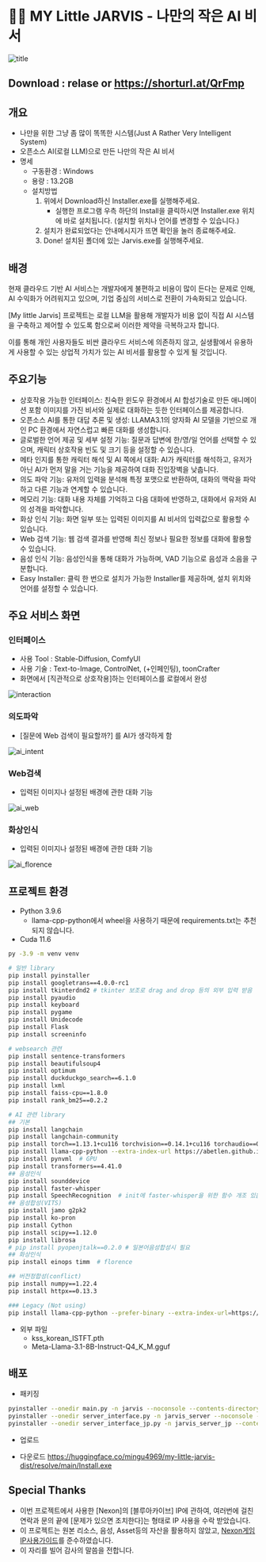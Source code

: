 # 👩‍💻 MY Little JARVIS - 나만의 작은 AI 비서

![title](docs_image/title.png)

## Download : relase or <https://shorturl.at/QrFmp>

## 개요

- 나만을 위한 그냥 좀 많이 똑똑한 시스템(Just A Rather Very Intelligent System)
- 오픈소스 AI(로컬 LLM)으로 만든 나만의 작은 AI 비서
- 명세
  - 구동환경 : Windows
  - 용량 : 13.2GB
  - 설치방법
    1. 위에서 Download하신 Installer.exe를 실행해주세요.
       - 실행한 프로그램 우측 하단의 Install을 클릭하시면 Installer.exe 위치에 바로 설치됩니다. (설치할 위치나 언어를 변경할 수 있습니다.)
    2. 설치가 완료되었다는 안내메시지가 뜨면 확인을 눌러 종료해주세요.
    3. Done! 설치된 폴더에 있는 Jarvis.exe를 실행해주세요.

## 배경

현재 클라우드 기반 AI 서비스는 개발자에게 불편하고 비용이 많이 든다는 문제로 인해, AI 수익화가 어려워지고 있으며, 기업 중심의 서비스로 전환이 가속화되고 있습니다.

[My little Jarvis] 프로젝트는 로컬 LLM을 활용해 개발자가 비용 없이 직접 AI 시스템을 구축하고 제어할 수 있도록 함으로써 이러한 제약을 극복하고자 합니다.

이를 통해 개인 사용자들도 비싼 클라우드 서비스에 의존하지 않고, 실생활에서 유용하게 사용할 수 있는 상업적 가치가 있는 AI 비서를 활용할 수 있게 될 것입니다.

## 주요기능

- 상호작용 가능한 인터페이스: 친숙한 윈도우 환경에서 AI 합성기술로 만든 애니메이션 포함 이미지를 가진 비서와 실제로 대화하는 듯한 인터페이스를 제공합니다.
- 오픈소스 AI를 통한 대답 추론 및 생성: LLAMA3.1의 양자화 AI 모델을 기반으로 개인 PC 환경에서 자연스럽고 빠른 대화를 생성합니다.
- 글로벌한 언어 제공 및 세부 설정 기능: 질문과 답변에 한/영/일 언어를 선택할 수 있으며, 캐릭터 상호작용 빈도 및 크기 등을 설정할 수 있습니다.
- 메타 인지를 통한 캐릭터 해석 및 AI 쪽에서 대화: AI가 캐릭터를 해석하고, 유저가 아닌 AI가 먼저 말을 거는 기능을 제공하여 대화 진입장벽을 낮춥니다.
- 의도 파악 기능: 유저의 입력을 분석해 특정 포맷으로 반환하여, 대화의 맥락을 파악하고 다른 기능과 연계할 수 있습니다.
- 메모리 기능: 대화 내용 자체를 기억하고 다음 대화에 반영하고, 대화에서 유저와 AI의 성격을 파악합니다.
- 화상 인식 기능: 화면 일부 또는 입력된 이미지를 AI 비서의 입력값으로 활용할 수 있습니다.
- Web 검색 기능: 웹 검색 결과를 반영해 최신 정보나 필요한 정보를 대화에 활용할 수 있습니다.
- 음성 인식 기능: 음성인식을 통해 대화가 가능하며, VAD 기능으로 음성과 소음을 구분합니다.
- Easy Installer: 클릭 한 번으로 설치가 가능한 Installer를 제공하며, 설치 위치와 언어를 설정할 수 있습니다.

## 주요 서비스 화면

### 인터페이스

- 사용 Tool : Stable-Diffusion, ComfyUI
- 사용 기술 : Text-to-Image, ControlNet, (+인페인팅), toonCrafter
- 화면에서 [직관적으로 상호작용]하는 인터페이스를 로컬에서 완성

![interaction](docs_image/interaction.gif)

### 의도파악

- [질문에 Web 검색이 필요할까?] 를 AI가 생각하게 함

![ai_intent](docs_image/ai_intent.png)

### Web검색

- 입력된 이미지나 설정된 배경에 관한 대화 기능

![ai_web](docs_image/ai_web.png)

### 화상인식

- 입력된 이미지나 설정된 배경에 관한 대화 기능

![ai_florence](docs_image/ai_florence.png)

## 프로젝트 환경

- Python 3.9.6
  - llama-cpp-python에서 wheel을 사용하기 때문에 requirements.txt는 추천되지 않습니다.
- Cuda 11.6

``` bash
py -3.9 -m venv venv

# 일반 library
pip install pyinstaller
pip install googletrans==4.0.0-rc1
pip install tkinterdnd2 # tkinter 보조로 drag and drop 등의 외부 입력 받음
pip install pyaudio
pip install keyboard
pip install pygame
pip install Unidecode
pip install Flask
pip install screeninfo

# websearch 관련
pip install sentence-transformers
pip install beautifulsoup4
pip install optimum
pip install duckduckgo_search==6.1.0
pip install lxml
pip install faiss-cpu==1.8.0
pip install rank_bm25==0.2.2

# AI 관련 library
## 기본
pip install langchain
pip install langchain-community
pip install torch==1.13.1+cu116 torchvision==0.14.1+cu116 torchaudio==0.13.1 --extra-index-url https://download.pytorch.org/whl/cu116
pip install llama-cpp-python --extra-index-url https://abetlen.github.io/llama-cpp-python/whl/cu121 --upgrade --force-reinstall --no-cache-dir
pip install pynvml  # GPU 
pip install transformers==4.41.0
## 음성인식
pip install sounddevice
pip install faster-whisper
pip install SpeechRecognition  # init에 faster-whisper을 위한 함수 개조 있음
## 음성합성(VITS)
pip install jamo g2pk2 
pip install ko-pron
pip install Cython
pip install scipy==1.12.0
pip install librosa
# pip install pyopenjtalk==0.2.0 # 일본어음성합성시 필요
## 화상인식
pip install einops timm  # florence

## 버전정합성(conflict)
pip install numpy==1.22.4
pip install httpx==0.13.3

### Legacy (Not using)
pip install llama-cpp-python --prefer-binary --extra-index-url=https://jllllll.github.io/llama-cpp-python-cuBLAS-wheels/AVX2/cu116

```

- 외부 파일
  - kss_korean_ISTFT.pth
  - Meta-Llama-3.1-8B-Instruct-Q4_K_M.gguf

## 배포

- 패키징

``` bash
pyinstaller --onedir main.py -n jarvis --noconsole --contents-directory=files --noconfirm --icon=./assets/ico/icon_arona.ico
pyinstaller --onedir server_interface.py -n jarvis_server --noconsole --contents-directory=files --noconfirm --icon=./assets/ico/icon_arona.ico
pyinstaller --onedir server_interface_jp.py -n jarvis_server_jp --contents-directory=files --noconfirm --icon=./assets/ico/icon_arona.ico
```

- 업로드

- 다운로드
https://huggingface.co/mingu4969/my-little-jarvis-dist/resolve/main/Install.exe

## Special Thanks

- 이번 프로젝트에서 사용한 [Nexon]의 [블루아카이브] IP에 관하여, 여러번에 걸친 연락과 문의 끝에 [문제가 있으면 조치한다]는 형태로 IP 사용을 수락 받았습니다.
- 이 프로젝트는 원본 리소스, 음성, Asset등의 자산을 활용하지 않았고, [Nexon게임IP사용가이드](https://member.nexon.com/policy/gameipguide.aspx)를 준수하였습니다.
- 이 자리를 빌어 감사의 말씀을 전합니다.
